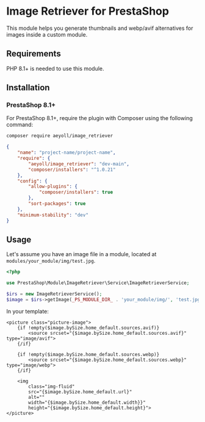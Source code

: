 # Image Retriever for PrestaShop

This module helps you generate thumbnails and webp/avif alternatives for images inside a custom module.

Requirements
---

PHP 8.1+ is needed to use this module.

Installation
---

### PrestaShop 8.1+

For PrestaShop 8.1+, require the plugin with Composer using the following command:

```sh
composer require aeyoll/image_retriever
```

```json
{
    "name": "project-name/project-name",
    "require": {
        "aeyoll/image_retriever": "dev-main",
        "composer/installers": "^1.0.21"
    },
    "config": {
        "allow-plugins": {
            "composer/installers": true
        },
        "sort-packages": true
    },
    "minimum-stability": "dev"
}
```

Usage
---

Let's assume you have an image file in a module, located at `modules/your_module/img/test.jpg`.

```php
<?php

use PrestaShop\Module\ImageRetriever\Service\ImageRetrieverService;

$irs = new ImageRetrieverService();
$image = $irs->getImage(_PS_MODULE_DIR_ . 'your_module/img/', 'test.jpg');
```

In your template:

```tpl
<picture class="picture-image">
    {if !empty($image.bySize.home_default.sources.avif)}
        <source srcset="{$image.bySize.home_default.sources.avif}" type="image/avif">
    {/if}

    {if !empty($image.bySize.home_default.sources.webp)}
        <source srcset="{$image.bySize.home_default.sources.webp}" type="image/webp">
    {/if}

    <img
        class="img-fluid"
        src="{$image.bySize.home_default.url}"
        alt=""
        width="{$image.bySize.home_default.width}}"
        height="{$image.bySize.home_default.height}">
</picture>

